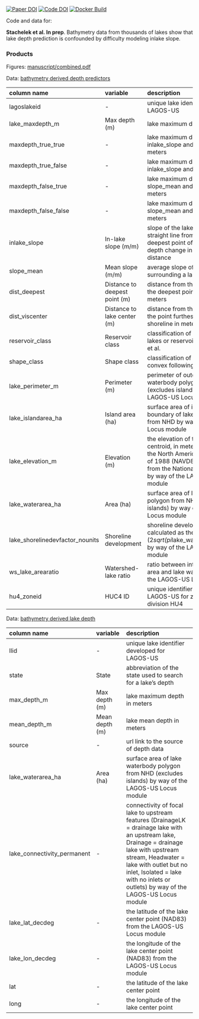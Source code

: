 
<!-- README.md is generated from README.Rmd. Please edit that file -->

[![Paper
DOI](https://img.shields.io/badge/Paper-DOI-blue.svg)](https://doi.org)
[![Code
DOI](https://img.shields.io/badge/Code-DOI-blue.svg)](https://doi.org/)
[![Docker
Build](https://img.shields.io/badge/Docker%20Image-jsta/bathymetry-green.svg)](https://cloud.docker.com/repository/docker/jsta/bathymetry)

Code and data for:

**Stachelek et al. In prep**. Bathymetry data from thousands of lakes
show that lake depth prediction is confounded by difficulty modeling
inlake slope.

### Products

Figures: [manuscript/combined.pdf](manuscript/combined.pdf)

Data: [bathymetry derived depth
predictors](data/depth_predictors.csv)

| column name                       | variable                      | description                                                                                                                                                                                                   |
| :-------------------------------- | :---------------------------- | :------------------------------------------------------------------------------------------------------------------------------------------------------------------------------------------------------------ |
| lagoslakeid                       | \-                            | unique lake identifier developed for LAGOS-US                                                                                                                                                                 |
| lake\_maxdepth\_m                 | Max depth (m)                 | lake maximum depth in meters                                                                                                                                                                                  |
| maxdepth\_true\_true              | \-                            | lake maximum depth calculated from inlake\_slope and dist\_deepest in meters                                                                                                                                  |
| maxdepth\_true\_false             | \-                            | lake maximum depth calculated from inlake\_slope and dist\_viscenter                                                                                                                                          |
| maxdepth\_false\_true             | \-                            | lake maximum depth calculated from slope\_mean and dist\_deepest in meters                                                                                                                                    |
| maxdepth\_false\_false            | \-                            | lake maximum depth calculated from slope\_mean and dist\_viscenter in meters                                                                                                                                  |
| inlake\_slope                     | In-lake slope (m/m)           | slope of the lake bottom assuming a straight line from the shore to the deepest point of the lake in units of depth change in meters per meter distance                                                       |
| slope\_mean                       | Mean slope (m/m)              | average slope of the land surrounding a lake in a 100m buffer                                                                                                                                                 |
| dist\_deepest                     | Distance to deepest point (m) | distance from the lake shoreline to the deepest point of the lake in meters                                                                                                                                   |
| dist\_viscenter                   | Distance to lake center (m)   | distance from the lake shoreline to the point furthest from the lake shoreline in meters                                                                                                                      |
| reservoir\_class                  | Reservoir class               | classification of lakes are natural lakes or reservoirs by way of Polus et al.                                                                                                                                |
| shape\_class                      | Shape class                   | classification of lakes as concave or convex following Hakanson (1977)                                                                                                                                        |
| lake\_perimeter\_m                | Perimeter (m)                 | perimeter of outer boundary of lake waterbody polygon from the NHD (excludes islands) by way of the LAGOS-US Locus module                                                                                     |
| lake\_islandarea\_ha              | Island area (ha)              | surface area of islands within outer boundary of lake waterbody polygon from NHD by way of the LAGOS-US Locus module                                                                                          |
| lake\_elevation\_m                | Elevation (m)                 | the elevation of the lake polygon centroid, in meters (referenced to the North American Vertical Datum of 1988 (NAVD88)) and obtained from the National Elevation Dataset by way of the LAGOS-US Locus module |
| lake\_waterarea\_ha               | Area (ha)                     | surface area of lake waterbody polygon from NHD (excludes islands) by way of the LAGOS-US Locus module                                                                                                        |
| lake\_shorelinedevfactor\_nounits | Shoreline development         | shoreline development factor calculated as the lake\_perimeter\_m / (2*sqrt(pi*lake\_waterarea\_ha\*10000)) by way of the LAGOS-US Locus module                                                               |
| ws\_lake\_arearatio               | Watershed-lake ratio          | ratio between interlake watershed area and lake water area by way of the LAGOS-US Locus module                                                                                                                |
| hu4\_zoneid                       | HUC4 ID                       | unique identifier assigned by LAGOS-US for zones in the spatial division HU4                                                                                                                                  |

Data: [bathymetry derived lake
depth](data/00_bathy_depth/00_bathy_depth.csv)

| column name                   | variable       | description                                                                                                                                                                                                                                                                 |
| :---------------------------- | :------------- | :-------------------------------------------------------------------------------------------------------------------------------------------------------------------------------------------------------------------------------------------------------------------------- |
| llid                          | \-             | unique lake identifier developed for LAGOS-US                                                                                                                                                                                                                               |
| state                         | State          | abbreviation of the state used to search for a lake’s depth                                                                                                                                                                                                                 |
| max\_depth\_m                 | Max depth (m)  | lake maximum depth in meters                                                                                                                                                                                                                                                |
| mean\_depth\_m                | Mean depth (m) | lake mean depth in meters                                                                                                                                                                                                                                                   |
| source                        | \-             | url link to the source of depth data                                                                                                                                                                                                                                        |
| lake\_waterarea\_ha           | Area (ha)      | surface area of lake waterbody polygon from NHD (excludes islands) by way of the LAGOS-US Locus module                                                                                                                                                                      |
| lake\_connectivity\_permanent | \-             | connectivity of focal lake to upstream features (DrainageLK = drainage lake with an upstream lake, Drainage = drainage lake with upstream stream, Headwater = lake with outlet but no inlet, Isolated = lake with no inlets or outlets) by way of the LAGOS-US Locus module |
| lake\_lat\_decdeg             | \-             | the latitude of the lake center point (NAD83) from the LAGOS-US Locus module                                                                                                                                                                                                |
| lake\_lon\_decdeg             | \-             | the longitude of the lake center point (NAD83) from the LAGOS-US Locus module                                                                                                                                                                                               |
| lat                           | \-             | the latitude of the lake center point                                                                                                                                                                                                                                       |
| long                          | \-             | the longitude of the lake center point                                                                                                                                                                                                                                      |
